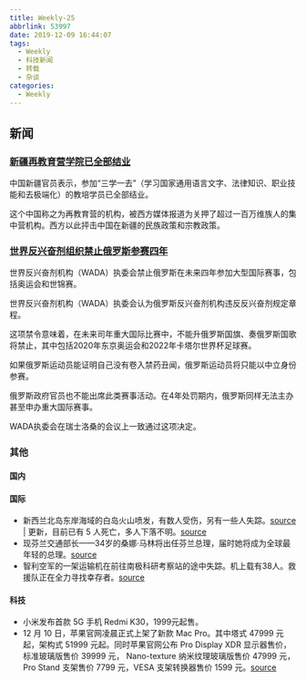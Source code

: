 ```yaml
---
title: Weekly-25
abbrlink: 53997
date: 2019-12-09 16:44:07
tags:
  - Weekly
  - 科技新闻
  - 转载
  - 杂谈
categories:
  - Weekly
---
```


## 新闻

### [新疆再教育营学院已全部结业](http://www.bbc.com/zhongwen/simp/chinese-news-50709538)

中国新疆官员表示，参加“三学一去”（学习国家通用语言文字、法律知识、职业技能和去极端化）的教培学员已全部结业。

这个中国称之为再教育营的机构，被西方媒体报道为关押了超过一百万维族人的集中营机构。西方以此抨击中国在新疆的民族政策和宗教政策。

### [世界反兴奋剂组织禁止俄罗斯参赛四年](http://www.bbc.com/zhongwen/simp/world-50714896)

世界反兴奋剂机构（WADA）执委会禁止俄罗斯在未来四年参加大型国际赛事，包括奥运会和世锦赛。

世界反兴奋剂机构（WADA）执委会认为俄罗斯反兴奋剂机构违反反兴奋剂规定章程。

这项禁令意味着，在未来司年重大国际比赛中，不能升俄罗斯国旗、奏俄罗斯国歌将禁止，其中包括2020年东京奥运会和2022年卡塔尔世界杯足球赛。

如果俄罗斯运动员能证明自己没有卷入禁药丑闻，俄罗斯运动员将只能以中立身份参赛。

俄罗斯政府官员也不能出席此类赛事活动。在4年处罚期内，俄罗斯同样无法主办甚至申办重大国际赛事。

WADA执委会在瑞士洛桑的会议上一致通过这项决定。

### 其他

#### 国内

#### 国际

- 新西兰北岛东岸海域的白岛火山喷发，有数人受伤，另有一些人失踪。[source](https://cn.reuters.com/article/new-zealand-volcano-eruption-1209-mon-idCNKBS1YD0GL?feedType=RSS&feedName=CNTopGenNews) | 更新，目前已有 5 人死亡，多人下落不明。[source](http://www.bbc.com/zhongwen/simp/world-50711468)
- 现芬兰交通部长——34岁的桑娜·马林将出任芬兰总理，届时她将成为全球最年轻的总理。[source](http://sputniknews.cn/society/201912091030192453/)
- 智利空军的一架运输机在前往南极科研考察站的途中失踪。机上载有38人。救援队正在全力寻找幸存者。[source](https://www.dw.com/zh/智利南极航班失踪-38人命运未卜/a-51608487?maca=chi-rss-chi-all-1127-rdf)

#### 科技

- 小米发布首款 5G 手机 Redmi K30，1999元起售。
- 12 月 10 日，苹果官网凌晨正式上架了新款 Mac Pro。其中塔式 47999 元起，架构式 51999 元起。同时苹果官网公布 Pro Display XDR 显示器售价，标准玻璃版售价 39999 元， Nano-texture 纳米纹理玻璃版售价 47999 元，Pro Stand 支架售价 7799 元，VESA 支架转换器售价 1599 元。[source](https://www.zhihu.com/question/360347056)
